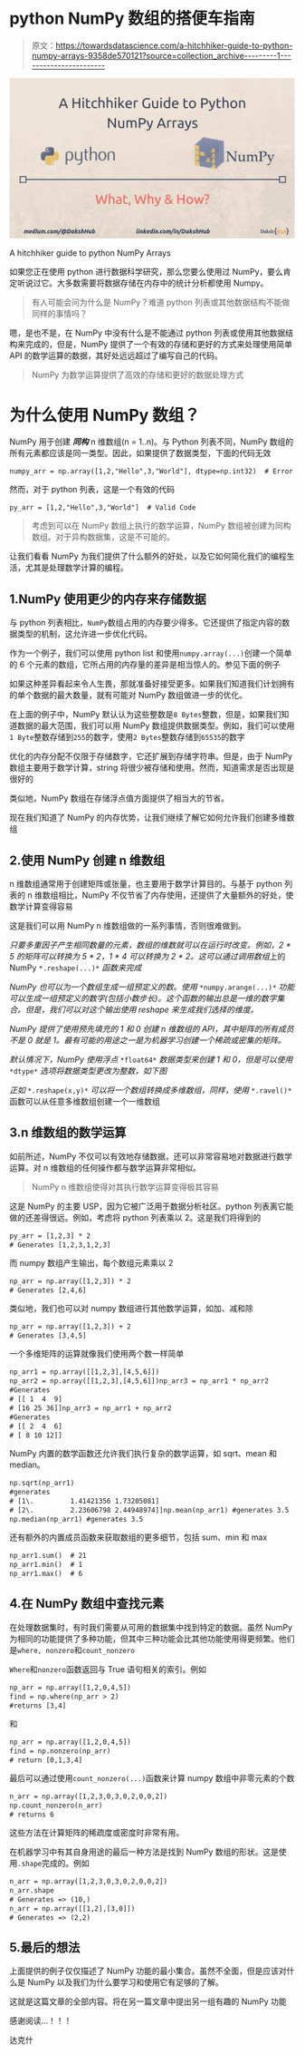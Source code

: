 # python NumPy 数组的搭便车指南

> 原文：<https://towardsdatascience.com/a-hitchhiker-guide-to-python-numpy-arrays-9358de570121?source=collection_archive---------1----------------------->

![](img/c520f3907e96c180732f77a1dc2f4255.png)

A hitchhiker guide to python NumPy Arrays

如果您正在使用 python 进行数据科学研究，那么您要么使用过 NumPy，要么肯定听说过它。大多数需要将数据存储在内存中的统计分析都使用 Numpy。

> 有人可能会问为什么是 NumPy？难道 python 列表或其他数据结构不能做同样的事情吗？

嗯，是也不是，在 NumPy 中没有什么是不能通过 python 列表或使用其他数据结构来完成的，但是，NumPy 提供了一个有效的存储和更好的方式来处理使用简单 API 的数学运算的数据，其好处远远超过了编写自己的代码。

> NumPy 为数学运算提供了高效的存储和更好的数据处理方式

# 为什么使用 NumPy 数组？

NumPy 用于创建 ***同构*** n 维数组(n = 1..n)。与 Python 列表不同，NumPy 数组的所有元素都应该是同一类型。因此，如果提供了数据类型，下面的代码无效

```
numpy_arr = np.array([1,2,"Hello",3,"World"], dtype=np.int32)  # Error
```

然而，对于 python 列表，这是一个有效的代码

```
py_arr = [1,2,"Hello",3,"World"]  # Valid Code
```

> 考虑到可以在 NumPy 数组上执行的数学运算，NumPy 数组被创建为同构数组。对于异构数据集，这是不可能的。

让我们看看 NumPy 为我们提供了什么额外的好处，以及它如何简化我们的编程生活，尤其是处理数学计算的编程。

## 1.NumPy 使用更少的内存来存储数据

与 python 列表相比，`NumPy`数组占用的内存要少得多。它还提供了指定内容的数据类型的机制，这允许进一步优化代码。

作为一个例子，我们可以使用 python list 和使用`numpy.array(...)`创建一个简单的 6 个元素的数组，它所占用的内存量的差异是相当惊人的。参见下面的例子

如果这种差异看起来令人生畏，那就准备好接受更多。如果我们知道我们计划拥有的单个数据的最大数量，就有可能对 NumPy 数组做进一步的优化。

在上面的例子中，NumPy 默认认为这些整数是`8 Bytes`整数，但是，如果我们知道数据的最大范围，我们可以用 NumPy 数组提供数据类型。例如，我们可以使用`1 Byte`整数存储到`255`的数字，使用`2 Bytes`整数存储到`65535`的数字

优化的内存分配不仅限于存储数字，它还扩展到存储字符串。但是，由于 NumPy 数组主要用于数学计算，string 将很少被存储和使用。然而，知道需求是否出现是很好的

类似地，NumPy 数组在存储浮点值方面提供了相当大的节省。

现在我们知道了 NumPy 的内存优势，让我们继续了解它如何允许我们创建多维数组

## 2.使用 NumPy 创建 n 维数组

n 维数组通常用于创建矩阵或张量，也主要用于数学计算目的。与基于 python 列表的 n 维数组相比，NumPy 不仅节省了内存使用，还提供了大量额外的好处，使数学计算变得容易

这是我们可以用 NumPy n 维数组做的一系列事情，否则很难做到。

*只要多重因子产生相同数量的元素，数组的维数就可以在运行时改变。例如，2 * 5 的矩阵可以转换为 5 * 2，1 * 4 可以转换为 2 * 2。这可以通过调用数组*上的 NumPy `*.reshape(...)*` *函数来完成*

*NumPy 也可以为一个数组生成一组预定义的数。使用* `*numpy.arange(...)*` *功能可以生成一组预定义的数字(包括小数步长)。这个函数的输出总是一维的数字集合。但是，我们可以对这个输出使用 reshape 来生成我们选择的维度。*

*NumPy 提供了使用预先填充的 1 和 0 创建 n 维数组的 API，其中矩阵的所有成员不是 0 就是 1。最有可能的用途之一是为机器学习创建一个稀疏或密集的矩阵。*

*默认情况下，NumPy 使用浮点* `*float64*` *数据类型来创建 1 和 0，但是可以使用* `*dtype*` *选项将数据类型更改为整数，如下图*

*正如* `*.reshape(x,y)*` *可以将一个数组转换成多维数组，同样，使用* `*.ravel()*`函数可以从任意多维数组创建一个一维数组

## 3.n 维数组的数学运算

如前所述，NumPy 不仅可以有效地存储数据，还可以非常容易地对数据进行数学运算。对 n 维数组的任何操作都与数学运算非常相似。

> NumPy n 维数组使得对其执行数学运算变得极其容易

这是 NumPy 的主要 USP，因为它被广泛用于数据分析社区。python 列表离它能做的还差得很远。例如，考虑将 python 列表乘以 2。这是我们将得到的

```
py_arr = [1,2,3] * 2
# Generates [1,2,3,1,2,3]
```

而 numpy 数组产生输出，每个数组元素乘以 2

```
np_arr = np.array([1,2,3]) * 2
# Generates [2,4,6]
```

类似地，我们也可以对 numpy 数组进行其他数学运算，如加、减和除

```
np_arr = np.array([1,2,3]) + 2
# Generates [3,4,5]
```

一个多维矩阵的运算就像我们使用两个数一样简单

```
np_arr1 = np.array([[1,2,3],[4,5,6]])
np_arr2 = np.array([[1,2,3],[4,5,6]])np_arr3 = np_arr1 * np_arr2
#Generates
# [[ 1  4  9]
# [16 25 36]]np_arr3 = np_arr1 + np_arr2
#Generates
# [[ 2  4  6]
# [ 8 10 12]]
```

NumPy 内置的数学函数还允许我们执行复杂的数学运算，如 sqrt、mean 和 median。

```
np.sqrt(np_arr1)
#generates
# [1\.         1.41421356 1.73205081]
# [2\.         2.23606798 2.44948974]]np.mean(np_arr1) #generates 3.5
np.median(np_arr1) #generates 3.5
```

还有额外的内置成员函数来获取数组的更多细节，包括 sum、min 和 max

```
np_arr1.sum()  # 21
np_arr1.min()  # 1
np_arr1.max()  # 6
```

## 4.在 NumPy 数组中查找元素

在处理数据集时，有时我们需要从可用的数据集中找到特定的数据。虽然 NumPy 为相同的功能提供了多种功能，但其中三种功能会比其他功能使用得更频繁。他们是`where, nonzero`和`count_nonzero`

`Where`和`nonzero`函数返回与 True 语句相关的索引。例如

```
np_arr = np.array([1,2,0,4,5])
find = np.where(np_arr > 2)
#returns [3,4]
```

和

```
np_arr = np.array([1,2,0,4,5])
find = np.nonzero(np_arr)
# return [0,1,3,4]
```

最后可以通过使用`count_nonzero(...)`函数来计算 numpy 数组中非零元素的个数

```
n_arr = np.array([1,2,3,0,3,0,2,0,0,2])
np.count_nonzero(n_arr) 
# returns 6
```

这些方法在计算矩阵的稀疏度或密度时非常有用。

在机器学习中有其自身用途的最后一种方法是找到 NumPy 数组的形状。这是使用`.shape`完成的。例如

```
n_arr = np.array([1,2,3,0,3,0,2,0,0,2])
n_arr.shape
# Generates => (10,)
n_arr = np.array([[1,2],[3,0]])
# Generates => (2,2)
```

## 5.最后的想法

上面提供的例子仅仅描述了 NumPy 功能的最小集合。虽然不全面，但是应该对什么是 NumPy 以及我们为什么要学习和使用它有足够的了解。

这就是这篇文章的全部内容。将在另一篇文章中提出另一组有趣的 NumPy 功能

感谢阅读…！！！

达克什
